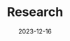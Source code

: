 ---
title: Research
date: 2023-12-16
type: landing

sections:
  # - block: hero
  #   content:
  #     title: |
  #       Wowchemy
  #       Research Group
  #     image:
  #       filename: welcome.jpg
  #     text: |
  #       <br>
        
  #       The **Wowchemy Research Group** has been a center of excellence for Artificial Intelligence research, teaching, and practice since its founding in 2016.
  
  # - block: collection
  #   content:
  #     title: Research Highlights
  #     subtitle:
  #     text:
  #     count: 5
  #     filters:
  #       author: ''
  #       category: ''
  #       exclude_featured: false
  #       publication_type: ''
  #       tag: ''
  #     offset: 0
  #     order: desc
  #     page_type: highlights
  #   design:
  #     view: compact
  #     columns: '1'
  
  - block: markdown
    content:
      title: Brain-Machine Fusion
      subtitle: From brain-in-the-loop to brain-out-of-the-loop
      text: abstract here
      url: ../highlights/
    design:
      columns: '1'
      background:
        image: 
          filename: AI_Eye.jpg
          filters:
            brightness: 1
          parallax: false
          position: center
          size: cover
          text_color_light: true
      spacing:
        padding: ['20px', '0', '20px', '0']
      css_class: fullscreen
  
  - block: markdown
    content:
      title: Brain-Machine Fusion
      subtitle: From brain-in-the-loop to brain-out-of-the-loop
      text: |
        {{% cta cta_link="./hightlights/" cta_text="Research Highlights →" %}}
    design:
      columns: '1'
---